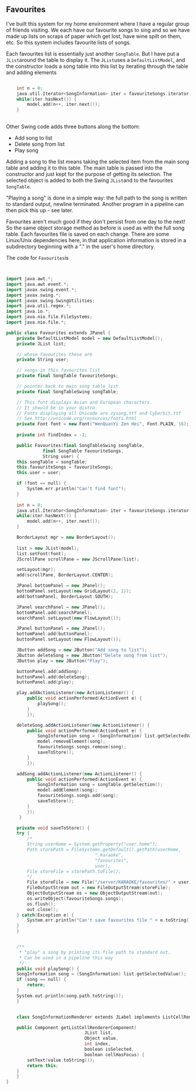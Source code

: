 
##  Favourites 


I've built this system for my home environment where I have
      a regular group of friends visiting. We each have our
      favourite songs to sing and so we have made up lists
      on scraps of paper which get lost, have wine spilt on them, etc.
      So this system includes favourite lists of songs.


Each favourites list is essentially just another `SongTable`. But I have put a `JList`around the table to display it. The `JList`uses a `DefaultListModel`, and
      the constructor loads a song table into this list
      by iterating through the table and adding elements

```cpp

	int n = 0;
	java.util.Iterator<SongInformation> iter = favouriteSongs.iterator();
	while(iter.hasNext()) {
	    model.add(n++, iter.next());
	}
      
```


Other Swing code adds three buttons along the bottom:

+ Add song to list
+ Delete song from list
+ Play song

Adding a song to the list means taking the selected item
      from the main song table and adding it to this table.
      The main table is passed into the constructor and just
      kept for the purpose of getting its selection. The
      selected object is added to both the Swing `JList`and to the favourites `SongTable`.


"Playing a song" is done in a simple way: the full path
      to the song is written to standard output, newline
      terminated. Another program in a pipeline can then pick
      this up - see later.


Favourites aren't much good if they don't persist from one
      day to the next! So the same object storage method as before is used 
      as with the full song table. Each favourites file is saved on each
      change. There are some Linux/Unix dependencies here, in that
      application information is stored in a subdirectory
      beginning with a "." in the user's home directory.


The code for `Favourites`is

```cpp


import java.awt.*;
import java.awt.event.*;
import javax.swing.event.*;
import javax.swing.*;
import javax.swing.SwingUtilities;
import java.util.regex.*;
import java.io.*;
import java.nio.file.FileSystems;
import java.nio.file.*;

public class Favourites extends JPanel {
    private DefaultListModel model = new DefaultListModel();
    private JList list;

    // whose favoutites these are
    private String user;

    // songs in this favourites list
    private final SongTable favouriteSongs;

    // pointer back to main song table list
    private final SongTableSwing songTable;

    // This font displays Asian and European characters.
    // It should be in your distro.
    // Fonts displaying all Unicode are zysong.ttf and Cyberbit.ttf
    // See http://unicode.org/resources/fonts.html
    private Font font = new Font("WenQuanYi Zen Hei", Font.PLAIN, 16);
    
    private int findIndex = -1;

    public Favourites(final SongTableSwing songTable, 
		      final SongTable favouriteSongs, 
		      String user) {
	this.songTable = songTable;
	this.favouriteSongs = favouriteSongs;
	this.user = user;

	if (font == null) {
	    System.err.println("Can't find font");
	}
		
	int n = 0;
	java.util.Iterator<SongInformation> iter = favouriteSongs.iterator();
	while(iter.hasNext()) {
	    model.add(n++, iter.next());
	}

	BorderLayout mgr = new BorderLayout();
 
	list = new JList(model);
	list.setFont(font);
	JScrollPane scrollPane = new JScrollPane(list);

	setLayout(mgr);
	add(scrollPane, BorderLayout.CENTER);

	JPanel bottomPanel = new JPanel();
	bottomPanel.setLayout(new GridLayout(2, 1));
	add(bottomPanel, BorderLayout.SOUTH);

	JPanel searchPanel = new JPanel();
	bottomPanel.add(searchPanel);
	searchPanel.setLayout(new FlowLayout());

	JPanel buttonPanel = new JPanel();
	bottomPanel.add(buttonPanel);
	buttonPanel.setLayout(new FlowLayout());

	JButton addSong = new JButton("Add song to list");
	JButton deleteSong = new JButton("Delete song from list");
	JButton play = new JButton("Play");

	buttonPanel.add(addSong);
	buttonPanel.add(deleteSong);
	buttonPanel.add(play);

	play.addActionListener(new ActionListener() {
		public void actionPerformed(ActionEvent e) {
		    playSong();
		}
	    });

	deleteSong.addActionListener(new ActionListener() {
		public void actionPerformed(ActionEvent e) {
		    SongInformation song = (SongInformation) list.getSelectedValue();
		    model.removeElement(song);
		    favouriteSongs.songs.remove(song);
		    saveToStore();
		}
	    });

	addSong.addActionListener(new ActionListener() {
		public void actionPerformed(ActionEvent e) {
		    SongInformation song = songTable.getSelection();
		    model.addElement(song);
		    favouriteSongs.songs.add(song);
		    saveToStore();
		}
	    });
     }

    private void saveToStore() {
	try {
	    /*
	    String userHome = System.getProperty("user.home");
	    Path storePath = FileSystems.getDefault().getPath(userHome, 
							      ".karaoke",
							      "favourites",
							      user);
	    File storeFile = storePath.toFile();
	    */
	    File storeFile = new File("/server/KARAOKE/favourites/" + user);
	    FileOutputStream out = new FileOutputStream(storeFile); 
	    ObjectOutputStream os = new ObjectOutputStream(out);
	    os.writeObject(favouriteSongs.songs); 
	    os.flush(); 
	    out.close();
	} catch(Exception e) {
	    System.err.println("Can't save favourites file " + e.toString());
	}
    }


    /**
     * "play" a song by printing its file path to standard out.
     * Can be used in a pipeline this way
     */
    public void playSong() {
	SongInformation song = (SongInformation) list.getSelectedValue();
	if (song == null) {
	    return;
	}
	System.out.println(song.path.toString());
    }


    class SongInformationRenderer extends JLabel implements ListCellRenderer {

	public Component getListCellRendererComponent(
						      JList list,
						      Object value,
						      int index,
						      boolean isSelected,
						      boolean cellHasFocus) {
	    setText(value.toString());
	    return this;
	}
    }
}

      
```
